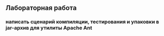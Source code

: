 ## Лабораторная работа 
### написать сценарий компиляции, тестирования и упаковки в jar-архив для утилиты Apache Ant
